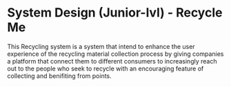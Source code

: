 # System Design (Junior-lvl) - Recycle MeThis Recycling system is a system that intend to enhance the user experience of the recycling material collection process by giving companies a platform that connect them to different consumers to increasingly reach out to the people who seek to recycle with an encouraging feature of collecting and benifiting from points. 